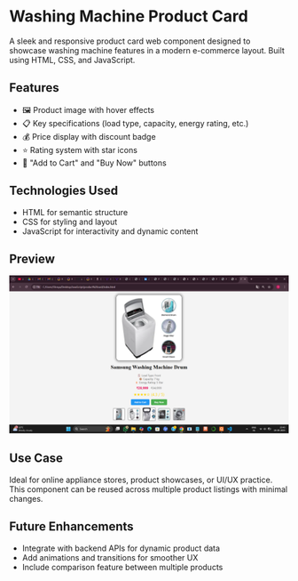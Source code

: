#  Washing Machine Product Card

A sleek and responsive product card web component designed to showcase washing machine features in a modern e-commerce layout. Built using HTML, CSS, and JavaScript.

##  Features

- 🖼️ Product image with hover effects  
-  📋 Key specifications (load type, capacity, energy rating, etc.)
- 💰 Price display with discount badge
- ⭐ Rating system with star icons
- 🛒 "Add to Cart" and "Buy Now" buttons


##  Technologies Used

- HTML for semantic structure  
- CSS for styling and layout  
- JavaScript for interactivity and dynamic content

## Preview
![Scrrenshot of output](https://github.com/s123-4-create/product-card/blob/main/Screenshot%202025-09-19%20234327.png)

##  Use Case

Ideal for online appliance stores, product showcases, or UI/UX practice. This component can be reused across multiple product listings with minimal changes.


##  Future Enhancements

- Integrate with backend APIs for dynamic product data  
- Add animations and transitions for smoother UX  
- Include comparison feature between multiple products


